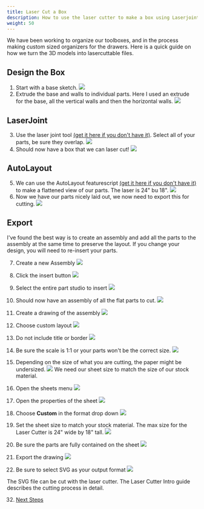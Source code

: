```yaml
---
title: Laser Cut a Box
description: How to use the laser cutter to make a box using Laserjoint and AutoLayout
weight: 50
---
```


We have been working to organize our toolboxes, and in the process making custom sized organizers for the drawers. Here is a quick guide on how we turn the 3D models into lasercuttable files.

## Design the Box

1. Start with a base sketch. ![](1_base_sketch.png)
2. Extrude the base and walls to individual parts. Here I used an extrude for the base, all the vertical walls and then the horizontal walls. ![](2_design_box.png)

## LaserJoint
3. Use the laser joint tool [(get it here if you don't have it)](/robots/cad/). Select all of your parts, be sure they overlap. ![](3_laser_joint_settings.png)
4. Should now have a box that we can laser cut! ![](4_laser_joint_applied.png)

## AutoLayout
5. We can use the AutoLayout featurescript [(get it here if you don't have it)](/robots/cad/) to make a flattened view of our parts. The laser is 24" bu 18". ![](5_auto_layout_settings.png)
6. Now we have our parts nicely laid out, we now need to export this for cutting. ![](6_auto_layout_result.png)

## Export
I've found the best way is to create an assembly and add all the parts to the assembly at the same time to preserve the layout. If you change your design, you will need to re-insert your parts. 


7. Create a new Assembly ![](7_create_assembly.png)
8. Click the insert button ![](8_insert.png)
9. Select the entire part studio to insert ![](9_insert_all_parts.png)
10. Should now have an assembly of all the flat parts to cut. ![](10_assembly_has_all_parts.png)

11. Create a drawing of the assembly ![](11_create_drawing_of_assembly.png)
12. Choose custom layout ![](12_custom_layout.png)
13. Do not include title or border ![](13_do_not_include_border_or_title_block.png)
14. Be sure the scale is 1:1 or your parts won't be the correct size. ![](14_drawing_settings.png)
15. Depending on the size of what you are cutting, the paper might be undersized. ![](15_sheet_too_small.png)
We need our sheet size to match the size of our stock material.

17. Open the sheets menu ![](16_sheets_menu.png)
17. Open the properties of the sheet ![](17_open_sheet_properties.png)
18. Choose **Custom** in the format drop down ![](18_custom_format.png)
19. Set the sheet size to match your stock material. The max size for the Laser Cutter is 24" wide by 18" tall. ![](19_sheet_size.png)
20. Be sure the parts are fully contained on the sheet ![](20_parts_on_sheet.png)
21. Export the drawing ![](21_export_drawing.png)
22. Be sure to select SVG as your output format ![](22_export_settings.png)

The SVG file can be cut with the laser cutter. The Laser Cutter Intro guide describes the cutting process in detail.

32. [Next Steps](guides/laser-cutter-intro/#preparing-the-file)